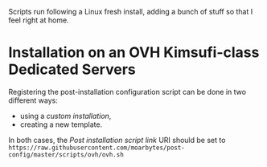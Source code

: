 Scripts run following a Linux fresh install, adding a bunch of stuff so that I feel right at home.

# Installation on an  OVH Kimsufi-class Dedicated Servers

Registering the post-installation configuration script can be done in two different ways:

* using a *custom installation*,
* creating a new template.

In both cases, the *Post installation script link* URI should be set to  ``https://raw.githubusercontent.com/moarbytes/post-config/master/scripts/ovh/ovh.sh``
